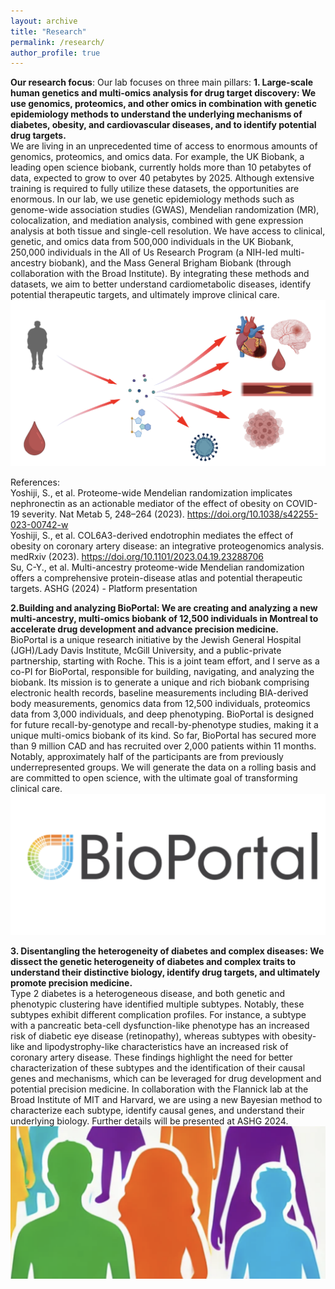 ```yaml
---
layout: archive
title: "Research"
permalink: /research/
author_profile: true
---
```

**Our research focus**: Our lab focuses on three main pillars:
**1. Large-scale human genetics and multi-omics analysis for drug target discovery: We use genomics, proteomics, and other omics in combination with genetic epidemiology methods to understand the underlying mechanisms of diabetes, obesity, and cardiovascular diseases, and to identify potential drug targets.** <br />
We are living in an unprecedented time of access to enormous amounts of genomics, proteomics, and omics data. For example, the UK Biobank, a leading open science biobank, currently holds more than 10 petabytes of data, expected to grow to over 40 petabytes by 2025. Although extensive training is required to fully utilize these datasets, the opportunities are enormous.
In our lab, we use genetic epidemiology methods such as genome-wide association studies (GWAS), Mendelian randomization (MR), colocalization, and mediation analysis, combined with gene expression analysis at both tissue and single-cell resolution.
We have access to clinical, genetic, and omics data from 500,000 individuals in the UK Biobank, 250,000 individuals in the All of Us Research Program (a NIH-led multi-ancestry biobank), and the Mass General Brigham Biobank (through collaboration with the Broad Institute).
By integrating these methods and datasets, we aim to better understand cardiometabolic diseases, identify potential therapeutic targets, and ultimately improve clinical care.
<br />
![omics](image_omics.png)

References: <br />
Yoshiji, S., et al. Proteome-wide Mendelian randomization implicates nephronectin as an actionable mediator of the effect of obesity on COVID-19 severity. Nat Metab 5, 248–264 (2023). https://doi.org/10.1038/s42255-023-00742-w <br />
Yoshiji, S., et al. COL6A3-derived endotrophin mediates the effect of obesity on coronary artery disease: an integrative proteogenomics analysis. medRxiv (2023). https://doi.org/10.1101/2023.04.19.23288706 <br />
Su, C-Y., et al. Multi-ancestry proteome-wide Mendelian randomization offers a comprehensive protein-disease atlas and potential therapeutic targets. ASHG (2024) - Platform presentation <br />


**2.Building and analyzing BioPortal: We are creating and analyzing a new multi-ancestry, multi-omics biobank of 12,500 individuals in Montreal to accelerate drug development and advance precision medicine.** <br />
BioPortal is a unique research initiative by the Jewish General Hospital (JGH)/Lady Davis Institute, McGill University, and a public-private partnership, starting with Roche. This is a joint team effort, and I serve as a co-PI for BioPortal, responsible for building, navigating, and analyzing the biobank. Its mission is to generate a unique and rich biobank comprising electronic health records, baseline measurements including BIA-derived body measurements, genomics data from 12,500 individuals, proteomics data from 3,000 individuals, and deep phenotyping.
BioPortal is designed for future recall-by-genotype and recall-by-phenotype studies, making it a unique multi-omics biobank of its kind.
So far, BioPortal has secured more than 9 million CAD and has recruited over 2,000 patients within 11 months. Notably, approximately half of the participants are from previously underrepresented groups.
We will generate the data on a rolling basis and are committed to open science, with the ultimate goal of transforming clinical care.
 <br />
![bioportal](image_bioportal.png)

**3. Disentangling the heterogeneity of diabetes and complex diseases: We dissect the genetic heterogeneity of diabetes and complex traits to understand their distinctive biology, identify drug targets, and ultimately promote precision medicine.** <br />
Type 2 diabetes is a heterogeneous disease, and both genetic and phenotypic clustering have identified multiple subtypes. Notably, these subtypes exhibit different complication profiles. For instance, a subtype with a pancreatic beta-cell dysfunction-like phenotype has an increased risk of diabetic eye disease (retinopathy), whereas subtypes with obesity-like and lipodystrophy-like characteristics have an increased risk of coronary artery disease.
These findings highlight the need for better characterization of these subtypes and the identification of their causal genes and mechanisms, which can be leveraged for drug development and potential precision medicine.
In collaboration with the Flannick lab at the Broad Institute of MIT and Harvard, we are using a new Bayesian method to characterize each subtype, identify causal genes, and understand their underlying biology.
Further details will be presented at ASHG 2024.
 <br />
![diversity](image_diversity.png)
